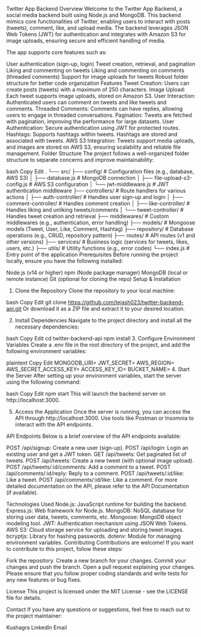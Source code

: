 Twitter App Backend
Overview
Welcome to the Twitter App Backend, a social media backend built using Node.js and MongoDB. This backend mimics core functionalities of Twitter, enabling users to interact with posts (tweets), comment, like, and upload media. The backend leverages JSON Web Tokens (JWT) for authentication and integrates with Amazon S3 for image uploads, ensuring secure and efficient handling of media.

The app supports core features such as:

User authentication (sign-up, login)
Tweet creation, retrieval, and pagination
Liking and commenting on tweets
Liking and commenting on comments (threaded comments)
Support for image uploads for tweets
Robust folder structure for better code organization
Features
Tweet Creation: Users can create posts (tweets) with a maximum of 250 characters.
Image Upload: Each tweet supports image uploads, stored on Amazon S3.
User Interaction: Authenticated users can comment on tweets and like tweets and comments.
Threaded Comments: Comments can have replies, allowing users to engage in threaded conversations.
Pagination: Tweets are fetched with pagination, improving the performance for large datasets.
User Authentication: Secure authentication using JWT for protected routes.
Hashtags: Supports hashtags within tweets. Hashtags are stored and associated with tweets.
AWS S3 Integration: Tweets support media uploads, and images are stored on AWS S3, ensuring scalability and reliable file management.
Folder Structure
The project follows a well-organized folder structure to separate concerns and improve maintainability:

bash
Copy
Edit
.
└── src/
├── config/ # Configuration files (e.g., database, AWS S3)
│ ├── database.js # MongoDB connection
│ ├── file-upload-s3-config.js # AWS S3 configuration
│ └── jwt-middleware.js # JWT authentication middleware
├── controllers/ # Route handlers for various actions
│ ├── auth-controller/ # Handles user sign-up and login
│ ├── comment-controller/ # Handles comment creation
│ ├── like-controller/ # Handles liking and unliking tweets/comments
│ └── tweet-controller/ # Handles tweet creation and retrieval
├── middlewares/ # Custom middlewares (e.g., authentication, error handling)
├── models/ # Mongoose models (Tweet, User, Like, Comment, Hashtag)
├── repository/ # Database operations (e.g., CRUD, repository pattern)
├── routes/ # API routes (v1 and other versions)
├── services/ # Business logic (services for tweets, likes, users, etc.)
├── utils/ # Utility functions (e.g., error codes)
└── index.js # Entry point of the application
Prerequisites
Before running the project locally, ensure you have the following installed:

Node.js (v14 or higher)
npm (Node package manager)
MongoDB (local or remote instance)
Git (optional for cloning the repo)
Setup & Installation

1. Clone the Repository
   Clone the repository to your local machine:

bash
Copy
Edit
git clone https://github.com/tejash023/twitter-backend-api.git
Or download it as a ZIP file and extract it to your desired location.

2. Install Dependencies
   Navigate to the project directory and install all the necessary dependencies:

bash
Copy
Edit
cd twitter-backend-api
npm install 3. Configure Environment Variables
Create a .env file in the root directory of the project, and add the following environment variables:

plaintext
Copy
Edit
MONGODB_URI=<your-mongodb-uri>
JWT_SECRET=<your-jwt-secret>
AWS_REGION=<your-aws-region>
AWS_SECRET_ACCESS_KEY=<your-aws-secret-key>
ACCESS_KEY_ID=<your-aws-access-key-id>
BUCKET_NAME=<your-aws-bucket-name> 4. Start the Server
After setting up your environment variables, start the server using the following command:

bash
Copy
Edit
npm start
This will launch the backend server on http://localhost:3000.

5. Access the Application
   Once the server is running, you can access the API through http://localhost:3000. Use tools like Postman or Insomnia to interact with the API endpoints.

API Endpoints
Below is a brief overview of the API endpoints available:

POST /api/signup: Create a new user (sign-up).
POST /api/login: Login an existing user and get a JWT token.
GET /api/tweets: Get paginated list of tweets.
POST /api/tweets: Create a new tweet (with optional image upload).
POST /api/tweets/:id/comments: Add a comment to a tweet.
POST /api/comments/:id/reply: Reply to a comment.
POST /api/tweets/:id/like: Like a tweet.
POST /api/comments/:id/like: Like a comment.
For more detailed documentation on the API, please refer to the API Documentation (if available).

Technologies Used
Node.js: JavaScript runtime for building the backend.
Express.js: Web framework for Node.js.
MongoDB: NoSQL database for storing user data, tweets, comments, etc.
Mongoose: MongoDB object modeling tool.
JWT: Authentication mechanism using JSON Web Tokens.
AWS S3: Cloud storage service for uploading and storing tweet images.
bcryptjs: Library for hashing passwords.
dotenv: Module for managing environment variables.
Contributing
Contributions are welcome! If you want to contribute to this project, follow these steps:

Fork the repository.
Create a new branch for your changes.
Commit your changes and push the branch.
Open a pull request explaining your changes.
Please ensure that you follow proper coding standards and write tests for any new features or bug fixes.

License
This project is licensed under the MIT License - see the LICENSE file for details.

Contact
If you have any questions or suggestions, feel free to reach out to the project maintainer:

Kushagra
LinkedIn
Email
